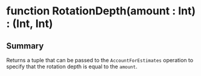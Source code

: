 # function RotationDepth(amount : Int) : (Int, Int)

## Summary
Returns a tuple that can be passed to the `AccountForEstimates` operation
to specify that the rotation depth is equal to the `amount`.
